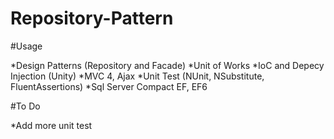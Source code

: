 # Repository-Pattern

#Usage

*Design Patterns (Repository and Facade)
*Unit of Works
*IoC and Depecy Injection (Unity)
*MVC 4, Ajax
*Unit Test (NUnit, NSubstitute, FluentAssertions)
*Sql Server Compact EF,  EF6

#To Do

*Add more unit test
